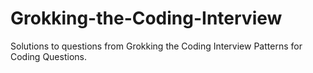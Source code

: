 # Grokking-the-Coding-Interview
Solutions to questions from Grokking the Coding Interview Patterns for Coding Questions.
